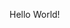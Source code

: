 <script>
document.write(document.referrer);	
//if (document.referrer !== "https://t.co/sIhzKriI7g" && document.referrer.substr(0,22) !== "https://starbuckssangha.net") {
if (document.referrer !== "https://t.co/sIhzKriI7g") {	
    window.location.href = "https://twitter.com/StarbucksSangha";
} else {
    window.location.href = "/info/";
}	
</script>

Hello World!
